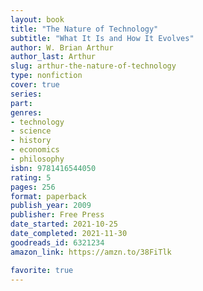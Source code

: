 ```yaml
---
layout: book
title: "The Nature of Technology"
subtitle: "What It Is and How It Evolves"
author: W. Brian Arthur
author_last: Arthur
slug: arthur-the-nature-of-technology
type: nonfiction
cover: true
series: 
part: 
genres:
- technology
- science
- history
- economics
- philosophy
isbn: 9781416544050
rating: 5
pages: 256
format: paperback
publish_year: 2009
publisher: Free Press
date_started: 2021-10-25
date_completed: 2021-11-30
goodreads_id: 6321234
amazon_link: https://amzn.to/38FiTlk

favorite: true
---
```

